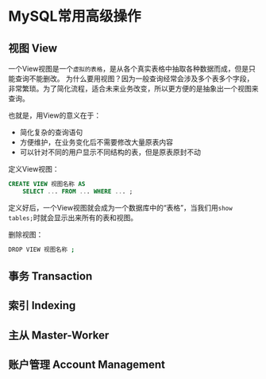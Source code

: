 # MySQL常用高级操作


## 视图 View

一个View视图是一个`虚拟的表格`，是从各个真实表格中抽取各种数据而成，但是只能查询不能删改。
为什么要用视图？因为一般查询经常会涉及多个表多个字段，非常繁琐。为了简化流程，适合未来业务改变，所以更方便的是抽象出一个视图来查询。

也就是，用View的意义在于：
- 简化复杂的查询语句
- 方便维护，在业务变化后不需要修改大量原表内容
- 可以针对不同的用户显示不同结构的表，但是原表原封不动

定义View视图：
```sql
CREATE VIEW 视图名称 AS
    SELECT ... FROM ... WHERE ... ;
```

定义好后，一个View视图就会成为一个数据库中的“表格”，当我们用`show tables;`时就会显示出来所有的表和视图。

删除视图：
```sh
DROP VIEW 视图名称 ;
```


## 事务 Transaction



## 索引 Indexing


## 主从 Master-Worker


## 账户管理 Account Management


